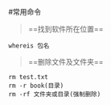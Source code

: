 #常用命令

>  ==找到软件所在位置==

```
whereis 包名
```

> ==删除文件及文件夹==

```
rm test.txt
rm -r book(目录)
rm -rf 文件夹或目录(强制删除)
```

